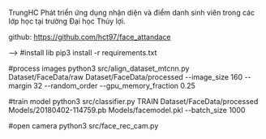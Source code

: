 TrungHC
Phát triển ứng dụng nhận diện và điểm danh sinh viên trong các lớp học tại trường Đại học Thủy lợi.

github: https://github.com/hct97/face_attandace

-->
#install lib
pip3 install -r requirements.txt

#process images
python3 src/align_dataset_mtcnn.py Dataset/FaceData/raw Dataset/FaceData/processed --image_size 160 --margin 32 --random_order --gpu_memory_fraction 0.25

#train model
python3 src/classifier.py TRAIN Dataset/FaceData/processed Models/20180402-114759.pb Models/facemodel.pkl --batch_size 1000

#open camera
python3 src/face_rec_cam.py
